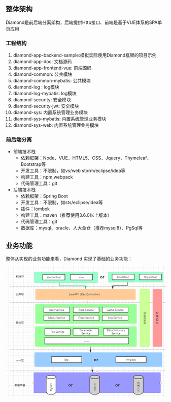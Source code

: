 ## 整体架构
Diamond是前后端分离架构，后端提供Http接口、前端是基于VUE体系的SPA单页应用

### 工程结构
1. diamond-app-backend-sample:模拟实际使用Diamond框架的项目示例
1. diamond-app-doc: 文档源码
1. diamond-app-frontend-vue: 前端源码
1. diamond-common: 公共模块
1. diamond-common-mybatis: 公共模块
1. diamond-log : log模块
1. diamond-log-mybatis: log模块
1. diamond-security: 安全模块
1. diamond-security-jwt: 安全模块
1. diamond-sys: 内置系统管理业务模块
1. diamond-sys-mybatis: 内置系统管理业务模块
1. diamond-sys-web: 内置系统管理业务模块

### 前后端分离
* 前端技术栈
    * 依赖框架：Node、VUE、HTML5、CSS、Jquery、Thymeleaf、Bootstrap等
    * 开发工具：不限制，如vs/web storm/eclipse/idea等
    * 构建工具：npm,webpack
    * 代码管理工具：git
* 后端技术栈
    * 依赖框架：Spring Boot
    * 开发工具：不限制，如sts/eclipse/idea等
    * 插件：lombok
    * 构建工具：maven（推荐使用3.6.0以上版本）
    * 代码管理工具：git
    * 数据库：mysql、oracle、人大金仓（推荐mysql8）、PgSql等

## 业务功能
整体从实现的业务功能来看，Diamond 实现了基础的业务功能：  

![](./image/系统架构设计技术.png) 


